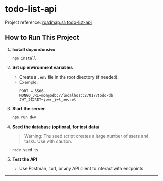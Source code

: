 # todo-list-api

Project reference: [roadmap.sh todo-list-api](https://roadmap.sh/projects/todo-list-api)

## How to Run This Project

1. **Install dependencies**

   ```bash
   npm install
   ```

2. **Set up environment variables**

   - Create a `.env` file in the root directory (if needed).
   - Example:
     ```env
     PORT = 5506
     MONGO_URI=mongodb://localhost:27017/todo-db
     JWT_SECRET=your_jwt_secret
     ```

3. **Start the server**

   ```bash
   npm run dev
   ```

4. **Seed the database (optional, for test data)**

   > Warning: The seed script creates a large number of users and tasks. Use with caution.

   ```bash
   node seed.js
   ```

5. **Test the API**
   - Use Postman, curl, or any API client to interact with endpoints.

---
